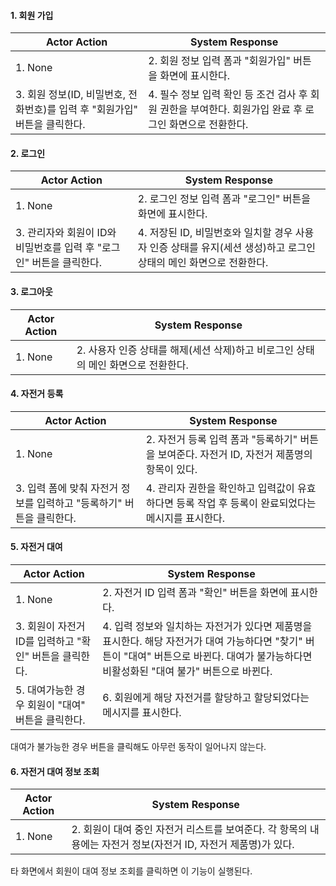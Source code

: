 #### 1. 회원 가입
|Actor Action | System Response |
|---          |---              |
|1. None |2. 회원 정보 입력 폼과 "회원가입" 버튼을 화면에 표시한다. |
|3. 회원 정보(ID, 비밀번호, 전화번호)를 입력 후 "회원가입" 버튼을 클릭한다. |4. 필수 정보 입력 확인 등 조건 검사 후 회원 권한을 부여한다. 회원가입 완료 후 로그인 화면으로 전환한다. |

#### 2. 로그인
|Actor Action | System Response |
|---          |---              |
|1. None | 2. 로그인 정보 입력 폼과 "로그인" 버튼을 화면에 표시한다. |
|3. 관리자와 회원이 ID와 비밀번호를 입력 후 "로그인" 버튼을 클릭한다. |4. 저장된 ID, 비밀번호와 일치할 경우 사용자 인증 상태를 유지(세션 생성)하고 로그인 상태의 메인 화면으로 전환한다. |

#### 3. 로그아웃
|Actor Action | System Response |
|---          |---              |
|1. None | 2. 사용자 인증 상태를 해제(세션 삭제)하고 비로그인 상태의 메인 화면으로 전환한다. |

#### 4. 자전거 등록
|Actor Action | System Response |
|---|---|
|1. None | 2. 자전거 등록 입력 폼과 "등록하기" 버튼을 보여준다. 자전거 ID, 자전거 제품명의 항목이 있다. |
|3. 입력 폼에 맞춰 자전거 정보를 입력하고 "등록하기" 버튼을 클릭한다. | 4. 관리자 권한을 확인하고 입력값이 유효하다면 등록 작업 후 등록이 완료되었다는 메시지를 표시한다. |

#### 5. 자전거 대여
|Actor Action | System Response |
|---|---|
|1. None | 2. 자전거 ID 입력 폼과 "확인" 버튼을 화면에 표시한다. |
| 3. 회원이 자전거 ID를 입력하고 "확인" 버튼을 클릭한다. | 4. 입력 정보와 일치하는 자전거가 있다면 제품명을 표시한다. 해당 자전거가 대여 가능하다면 "찾기" 버튼이 "대여" 버튼으로 바뀐다. 대여가 불가능하다면 비활성화된 "대여 불가" 버튼으로 바뀐다. |
| 5. 대여가능한 경우 회원이 "대여" 버튼을 클릭한다.| 6. 회원에게 해당 자전거를 할당하고 할당되었다는 메시지를 표시한다. |

대여가 불가능한 경우 버튼을 클릭해도 아무런 동작이 일어나지 않는다.

#### 6. 자전거 대여 정보 조회
|Actor Action | System Response |
|---|---|
|1. None | 2. 회원이 대여 중인 자전거 리스트를 보여준다. 각 항목의 내용에는 자전거 정보(자전거 ID, 자전거 제품명)가 있다.|

타 화면에서 회원이 대여 정보 조회를 클릭하면 이 기능이 실행된다.
